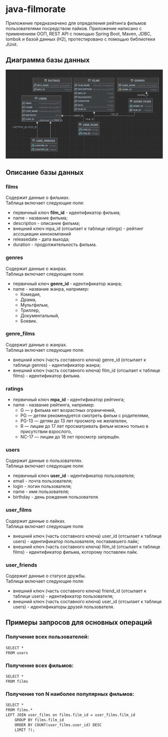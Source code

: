 # java-filmorate  
Приложение предназначено для определения рейтинга фильмов пользователями посредством лайков.
Приложение написано с применением ООП, REST API с помощью Spring Boot, Maven, JDBC, lombok и базой данных (H2), протестировано с помощью библиотеки JUnit.  

## Диаграмма базы данных  
![](schema.png)
## Описание базы данных  

### films  
Содержит данные о фильмах.  
Таблица включает следующие поля:  
* первичный ключ __film_id__ - идентификатор фильма;  
* name - название фильма;  
* description - описание фильма;  
* внешний ключ mpa_id (отсылает к таблице ratings) - рейтинг ассоциации кинокомпаний  
* releasedate - дата выхода;  
* duration - продолжительность фильма.  

### genres  
Содержит данные о жанрах.  
Таблица включает следующие поля:
* первичный ключ __genre_id__ - идентификатор жанра;
* name - название жанра, например:
  - Комедия,
  - Драма,
  - Мультфильм,
  - Триллер,
  - Документальный,
  - Боевик.  

### genre_films  
Содержит данные о жанрах.  
Таблица включает следующие поля:
* внешний ключ (часть составного ключа) genre_id (отсылает к таблице genres) - идентификатор жанра;
* внешний ключ (часть составного ключа) film_id (отсылает к таблице films) - идентификатор фильма.  

### ratings  
* первичный ключ __mpa_id__ - идентификатор рейтинга;
* name - название рейтинга, например:
  - G — у фильма нет возрастных ограничений,
  - PG — детям рекомендуется смотреть фильм с родителями,
  - PG-13 — детям до 13 лет просмотр не желателен,
  - R — лицам до 17 лет просматривать фильм можно только в присутствии взрослого,
  - NC-17 — лицам до 18 лет просмотр запрещён.  

### users  
Содержит данные о пользователях.  
Таблица включает следующие поля:
* первичный ключ __user_id__ - идентификатор пользователя;  
* email - почта пользователя;  
* login - логин пользователя;  
* name - имя пользователя;  
* birthday - день рождения пользователя.  

### user_films  
Содержит данные о лайках.  
Таблица включает следующие поля:
* внешний ключ (часть составного ключа) user_id (отсылает к таблице users) - идентификатор пользователя, поставившего лайк;
* внешний ключ (часть составного ключа) film_id (отсылает к таблице films) - идентификатор фильма, которому поставлен лайк.  

### user_friends  
Содержит данные о статусе дружбы.  
Таблица включает следующие поля:
* внешний ключ (часть составного ключа) friend_id (отсылает к таблице users) - идентификатор пользователя;  
* внешний ключ (часть составного ключа) user_id (отсылает к таблице users) - идентификаторы друзей пользователя.

## Примеры запросов для основных операций  

### Получение всех пользователей:  

```
SELECT *  
FROM users
```  

### Получение всех фильмов:  

```
SELECT *
FROM films  
```  

### Получение топ N наиболее популярных фильмов:  

```
SELECT *
FROM films.*
LEFT JOIN user_films on films.film_id = user_films.film_id
    GROUP BY films.film_id
    ORDER BY COUNT(user_films.user_id) DESC
    LIMIT ?);
```
